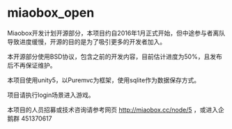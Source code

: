 # miaobox_open
Miaobox开发计划开源部分，本项目约自2016年1月正式开始，但中途参与者离队导致进度缓慢，开源的目的是为了吸引更多的开发者加入。

本开源部分使用BSD协议，包含之前的开发内容，目前估计进度为50%，且发布后不再保证维护。

本项目使用unity5，以Puremvc为框架，使用sqlite作为数据保存方式。

项目请执行login场景进入游戏。

本项目的人员招募或技术咨询请参考网页 http://miaobox.cc/node/5 ，或进入企鹅群 451370617
